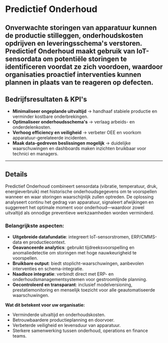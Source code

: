 # Predictief Onderhoud

Onverwachte storingen van apparatuur kunnen de **productie stilleggen**, **onderhoudskosten opdrijven** en **leveringsschema's verstoren**. **Predictief Onderhoud** maakt gebruik van IoT-sensordata om **potentiële storingen te identificeren** voordat ze zich voordoen, waardoor organisaties **proactief interventies kunnen plannen** in plaats van te reageren op defecten.
---

## Bedrijfsresultaten & KPI's
- **Minimaliseer ongeplande uitvaltijd** → handhaaf stabiele productie en verminder kostbare onderbrekingen.  
- **Optimaliseer onderhoudsschema's** → verlaag arbeids- en onderdelenkosten.  
- **Verhoog efficiency en veiligheid** → verbeter OEE en voorkom apparatuur-gerelateerde incidenten.  
- **Maak data-gedreven beslissingen mogelijk** → duidelijke waarschuwingen en dashboards maken inzichten bruikbaar voor technici en managers.  

---

## Details

Predictief Onderhoud combineert sensordata (vibratie, temperatuur, druk, energieverbruik) met historische onderhoudsgegevens om te voorspellen wanneer en waar storingen waarschijnlijk zullen optreden. De oplossing analyseert continu het gedrag van apparatuur, signaleert afwijkingen en suggereert het optimale moment voor onderhoud—waardoor zowel uitvaltijd als onnodige preventieve werkzaamheden worden verminderd.  

### Belangrijkste aspecten:
- **Uitgebreide datafundatie**: integreert IoT-sensorstromen, ERP/CMMS-data en productiecontext.  
- **Geavanceerde analytics**: gebruikt tijdreeksvoorspelling en anomaliedetectie om storingen met hoge nauwkeurigheid te voorspellen.  
- **Bruikbare output**: biedt stoplicht-waarschuwingen, aanbevolen interventies en schema-integratie.  
- **Naadloze integratie**: verbindt direct met ERP- en onderhoudsmanagementsystemen voor gestroomlijnde planning.  
- **Gecontroleerd en transparant**: inclusief modelversioning, prestatiemonitoring en menselijk toezicht voor alle geautomatiseerde waarschuwingen.  

**Wat dit betekent voor uw organisatie:**  
- Verminderde uitvaltijd en onderhoudskosten.  
- Betrouwbaardere productieplanning en doorvoer.  
- Verbeterde veiligheid en levensduur van apparatuur.  
- Sterkere samenwerking tussen onderhoud, operations en finance teams.
